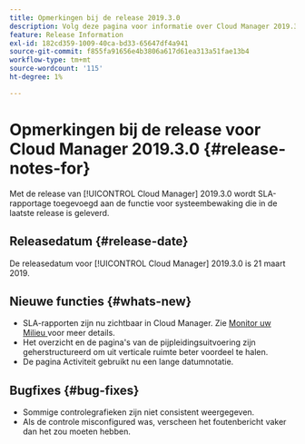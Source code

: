 ```yaml
---
title: Opmerkingen bij de release 2019.3.0
description: Volg deze pagina voor informatie over Cloud Manager 2019.3.0.
feature: Release Information
exl-id: 182cd359-1009-40ca-bd33-65647df4a941
source-git-commit: f855fa91656e4b3806a617d61ea313a51fae13b4
workflow-type: tm+mt
source-wordcount: '115'
ht-degree: 1%

---
```


# Opmerkingen bij de release voor Cloud Manager 2019.3.0 {#release-notes-for}

Met de release van [!UICONTROL Cloud Manager] 2019.3.0 wordt SLA-rapportage toegevoegd aan de functie voor systeembewaking die in de laatste release is geleverd.

## Releasedatum {#release-date}

De releasedatum voor [!UICONTROL Cloud Manager] 2019.3.0 is 21 maart 2019.

## Nieuwe functies {#whats-new}

* SLA-rapporten zijn nu zichtbaar in Cloud Manager. Zie [ Monitor uw Milieu ](/help/using/monitoring-environments.md) voor meer details.
* Het overzicht en de pagina&#39;s van de pijpleidingsuitvoering zijn geherstructureerd om uit verticale ruimte beter voordeel te halen.
* De pagina Activiteit gebruikt nu een lange datumnotatie.

## Bugfixes {#bug-fixes}

* Sommige controlegrafieken zijn niet consistent weergegeven.
* Als de controle misconfigured was, verscheen het foutenbericht vaker dan het zou moeten hebben.
